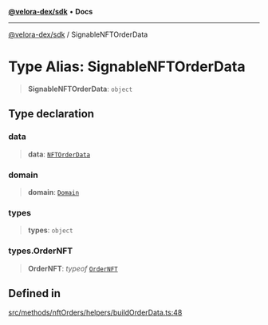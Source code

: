 [**@velora-dex/sdk**](../README.md) • **Docs**

***

[@velora-dex/sdk](../globals.md) / SignableNFTOrderData

# Type Alias: SignableNFTOrderData

> **SignableNFTOrderData**: `object`

## Type declaration

### data

> **data**: [`NFTOrderData`](NFTOrderData.md)

### domain

> **domain**: [`Domain`](../-internal-/type-aliases/Domain.md)

### types

> **types**: `object`

### types.OrderNFT

> **OrderNFT**: *typeof* [`OrderNFT`](../-internal-/variables/OrderNFT.md)

## Defined in

[src/methods/nftOrders/helpers/buildOrderData.ts:48](https://github.com/VeloraDEX/sdk/blob/feat/extend_delta_orders_filtering/src/methods/nftOrders/helpers/buildOrderData.ts#L48)
